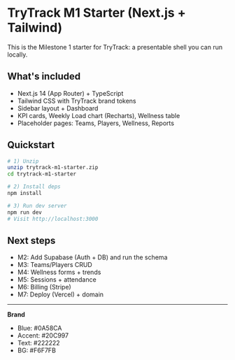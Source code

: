 
# TryTrack M1 Starter (Next.js + Tailwind)

This is the Milestone 1 starter for TryTrack: a presentable shell you can run locally.

## What's included
- Next.js 14 (App Router) + TypeScript
- Tailwind CSS with TryTrack brand tokens
- Sidebar layout + Dashboard
- KPI cards, Weekly Load chart (Recharts), Wellness table
- Placeholder pages: Teams, Players, Wellness, Reports

## Quickstart
```bash
# 1) Unzip
unzip trytrack-m1-starter.zip
cd trytrack-m1-starter

# 2) Install deps
npm install

# 3) Run dev server
npm run dev
# Visit http://localhost:3000
```

## Next steps
- M2: Add Supabase (Auth + DB) and run the schema
- M3: Teams/Players CRUD
- M4: Wellness forms + trends
- M5: Sessions + attendance
- M6: Billing (Stripe)
- M7: Deploy (Vercel) + domain

---

**Brand**
- Blue: #0A58CA
- Accent: #20C997
- Text: #222222
- BG: #F6F7FB
